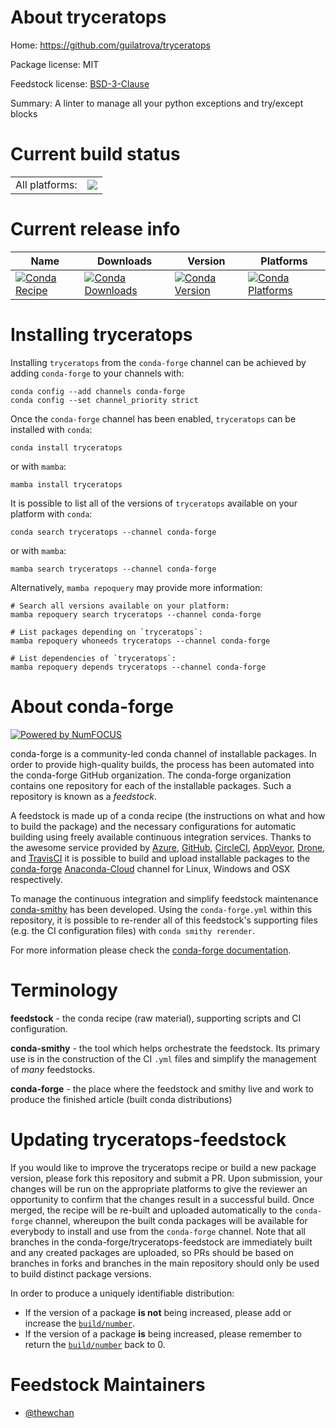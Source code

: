About tryceratops
=================

Home: https://github.com/guilatrova/tryceratops

Package license: MIT

Feedstock license: [BSD-3-Clause](https://github.com/conda-forge/tryceratops-feedstock/blob/main/LICENSE.txt)

Summary: A linter to manage all your python exceptions and try/except blocks

Current build status
====================


<table><tr><td>All platforms:</td>
    <td>
      <a href="https://dev.azure.com/conda-forge/feedstock-builds/_build/latest?definitionId=13428&branchName=main">
        <img src="https://dev.azure.com/conda-forge/feedstock-builds/_apis/build/status/tryceratops-feedstock?branchName=main">
      </a>
    </td>
  </tr>
</table>

Current release info
====================

| Name | Downloads | Version | Platforms |
| --- | --- | --- | --- |
| [![Conda Recipe](https://img.shields.io/badge/recipe-tryceratops-green.svg)](https://anaconda.org/conda-forge/tryceratops) | [![Conda Downloads](https://img.shields.io/conda/dn/conda-forge/tryceratops.svg)](https://anaconda.org/conda-forge/tryceratops) | [![Conda Version](https://img.shields.io/conda/vn/conda-forge/tryceratops.svg)](https://anaconda.org/conda-forge/tryceratops) | [![Conda Platforms](https://img.shields.io/conda/pn/conda-forge/tryceratops.svg)](https://anaconda.org/conda-forge/tryceratops) |

Installing tryceratops
======================

Installing `tryceratops` from the `conda-forge` channel can be achieved by adding `conda-forge` to your channels with:

```
conda config --add channels conda-forge
conda config --set channel_priority strict
```

Once the `conda-forge` channel has been enabled, `tryceratops` can be installed with `conda`:

```
conda install tryceratops
```

or with `mamba`:

```
mamba install tryceratops
```

It is possible to list all of the versions of `tryceratops` available on your platform with `conda`:

```
conda search tryceratops --channel conda-forge
```

or with `mamba`:

```
mamba search tryceratops --channel conda-forge
```

Alternatively, `mamba repoquery` may provide more information:

```
# Search all versions available on your platform:
mamba repoquery search tryceratops --channel conda-forge

# List packages depending on `tryceratops`:
mamba repoquery whoneeds tryceratops --channel conda-forge

# List dependencies of `tryceratops`:
mamba repoquery depends tryceratops --channel conda-forge
```


About conda-forge
=================

[![Powered by
NumFOCUS](https://img.shields.io/badge/powered%20by-NumFOCUS-orange.svg?style=flat&colorA=E1523D&colorB=007D8A)](https://numfocus.org)

conda-forge is a community-led conda channel of installable packages.
In order to provide high-quality builds, the process has been automated into the
conda-forge GitHub organization. The conda-forge organization contains one repository
for each of the installable packages. Such a repository is known as a *feedstock*.

A feedstock is made up of a conda recipe (the instructions on what and how to build
the package) and the necessary configurations for automatic building using freely
available continuous integration services. Thanks to the awesome service provided by
[Azure](https://azure.microsoft.com/en-us/services/devops/), [GitHub](https://github.com/),
[CircleCI](https://circleci.com/), [AppVeyor](https://www.appveyor.com/),
[Drone](https://cloud.drone.io/welcome), and [TravisCI](https://travis-ci.com/)
it is possible to build and upload installable packages to the
[conda-forge](https://anaconda.org/conda-forge) [Anaconda-Cloud](https://anaconda.org/)
channel for Linux, Windows and OSX respectively.

To manage the continuous integration and simplify feedstock maintenance
[conda-smithy](https://github.com/conda-forge/conda-smithy) has been developed.
Using the ``conda-forge.yml`` within this repository, it is possible to re-render all of
this feedstock's supporting files (e.g. the CI configuration files) with ``conda smithy rerender``.

For more information please check the [conda-forge documentation](https://conda-forge.org/docs/).

Terminology
===========

**feedstock** - the conda recipe (raw material), supporting scripts and CI configuration.

**conda-smithy** - the tool which helps orchestrate the feedstock.
                   Its primary use is in the construction of the CI ``.yml`` files
                   and simplify the management of *many* feedstocks.

**conda-forge** - the place where the feedstock and smithy live and work to
                  produce the finished article (built conda distributions)


Updating tryceratops-feedstock
==============================

If you would like to improve the tryceratops recipe or build a new
package version, please fork this repository and submit a PR. Upon submission,
your changes will be run on the appropriate platforms to give the reviewer an
opportunity to confirm that the changes result in a successful build. Once
merged, the recipe will be re-built and uploaded automatically to the
`conda-forge` channel, whereupon the built conda packages will be available for
everybody to install and use from the `conda-forge` channel.
Note that all branches in the conda-forge/tryceratops-feedstock are
immediately built and any created packages are uploaded, so PRs should be based
on branches in forks and branches in the main repository should only be used to
build distinct package versions.

In order to produce a uniquely identifiable distribution:
 * If the version of a package **is not** being increased, please add or increase
   the [``build/number``](https://docs.conda.io/projects/conda-build/en/latest/resources/define-metadata.html#build-number-and-string).
 * If the version of a package **is** being increased, please remember to return
   the [``build/number``](https://docs.conda.io/projects/conda-build/en/latest/resources/define-metadata.html#build-number-and-string)
   back to 0.

Feedstock Maintainers
=====================

* [@thewchan](https://github.com/thewchan/)

